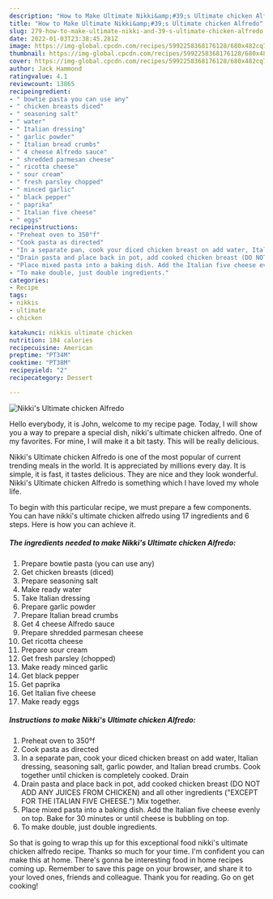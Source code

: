 ```yaml
---
description: "How to Make Ultimate Nikki&amp;#39;s Ultimate chicken Alfredo"
title: "How to Make Ultimate Nikki&amp;#39;s Ultimate chicken Alfredo"
slug: 279-how-to-make-ultimate-nikki-and-39-s-ultimate-chicken-alfredo
date: 2022-01-03T23:38:45.281Z
image: https://img-global.cpcdn.com/recipes/5992258368176128/680x482cq70/nikkis-ultimate-chicken-alfredo-recipe-main-photo.jpg
thumbnail: https://img-global.cpcdn.com/recipes/5992258368176128/680x482cq70/nikkis-ultimate-chicken-alfredo-recipe-main-photo.jpg
cover: https://img-global.cpcdn.com/recipes/5992258368176128/680x482cq70/nikkis-ultimate-chicken-alfredo-recipe-main-photo.jpg
author: Jack Hammond
ratingvalue: 4.1
reviewcount: 13865
recipeingredient:
- " bowtie pasta you can use any"
- " chicken breasts diced"
- " seasoning salt"
- " water"
- " Italian dressing"
- " garlic powder"
- " Italian bread crumbs"
- " 4 cheese Alfredo sauce"
- " shredded parmesan cheese"
- " ricotta cheese"
- " sour cream"
- " fresh parsley chopped"
- " minced garlic"
- " black pepper"
- " paprika"
- " Italian five cheese"
- " eggs"
recipeinstructions:
- "Preheat oven to 350°f"
- "Cook pasta as directed"
- "In a separate pan, cook your diced chicken breast on add water, Italian dressing, seasoning salt, garlic powder, and Italian bread crumbs. Cook together until chicken is completely cooked. Drain"
- "Drain pasta and place back in pot, add cooked chicken breast (DO NOT ADD ANY JUICES FROM CHICKEN) and all other ingredients (&#34;EXCEPT FOR THE ITALIAN FIVE CHEESE.&#34;) Mix together."
- "Place mixed pasta into a baking dish. Add the Italian five cheese evenly on top. Bake for 30 minutes or until cheese is bubbling on top."
- "To make double, just double ingredients."
categories:
- Recipe
tags:
- nikkis
- ultimate
- chicken

katakunci: nikkis ultimate chicken 
nutrition: 184 calories
recipecuisine: American
preptime: "PT34M"
cooktime: "PT38M"
recipeyield: "2"
recipecategory: Dessert

---
```



![Nikki&#39;s Ultimate chicken Alfredo](https://img-global.cpcdn.com/recipes/5992258368176128/680x482cq70/nikkis-ultimate-chicken-alfredo-recipe-main-photo.jpg)

Hello everybody, it is John, welcome to my recipe page. Today, I will show you a way to prepare a special dish, nikki&#39;s ultimate chicken alfredo. One of my favorites. For mine, I will make it a bit tasty. This will be really delicious.

Nikki&#39;s Ultimate chicken Alfredo is one of the most popular of current trending meals in the world. It is appreciated by millions every day. It is simple, it is fast, it tastes delicious. They are nice and they look wonderful. Nikki&#39;s Ultimate chicken Alfredo is something which I have loved my whole life.




To begin with this particular recipe, we must prepare a few components. You can have nikki&#39;s ultimate chicken alfredo using 17 ingredients and 6 steps. Here is how you can achieve it.

<!--inarticleads1-->

##### The ingredients needed to make Nikki&#39;s Ultimate chicken Alfredo:

1. Prepare  bowtie pasta (you can use any)
1. Get  chicken breasts (diced)
1. Prepare  seasoning salt
1. Make ready  water
1. Take  Italian dressing
1. Prepare  garlic powder
1. Prepare  Italian bread crumbs
1. Get  4 cheese Alfredo sauce
1. Prepare  shredded parmesan cheese
1. Get  ricotta cheese
1. Prepare  sour cream
1. Get  fresh parsley (chopped)
1. Make ready  minced garlic
1. Get  black pepper
1. Get  paprika
1. Get  Italian five cheese
1. Make ready  eggs




<!--inarticleads2-->

##### Instructions to make Nikki&#39;s Ultimate chicken Alfredo:

1. Preheat oven to 350°f
1. Cook pasta as directed
1. In a separate pan, cook your diced chicken breast on add water, Italian dressing, seasoning salt, garlic powder, and Italian bread crumbs. Cook together until chicken is completely cooked. Drain
1. Drain pasta and place back in pot, add cooked chicken breast (DO NOT ADD ANY JUICES FROM CHICKEN) and all other ingredients (&#34;EXCEPT FOR THE ITALIAN FIVE CHEESE.&#34;) Mix together.
1. Place mixed pasta into a baking dish. Add the Italian five cheese evenly on top. Bake for 30 minutes or until cheese is bubbling on top.
1. To make double, just double ingredients.




So that is going to wrap this up for this exceptional food nikki&#39;s ultimate chicken alfredo recipe. Thanks so much for your time. I'm confident you can make this at home. There's gonna be interesting food in home recipes coming up. Remember to save this page on your browser, and share it to your loved ones, friends and colleague. Thank you for reading. Go on get cooking!
